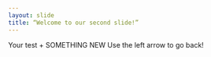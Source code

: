 ```yaml
---
layout: slide
title: “Welcome to our second slide!”
---
```

Your test + SOMETHING NEW
Use the left arrow to go back!
